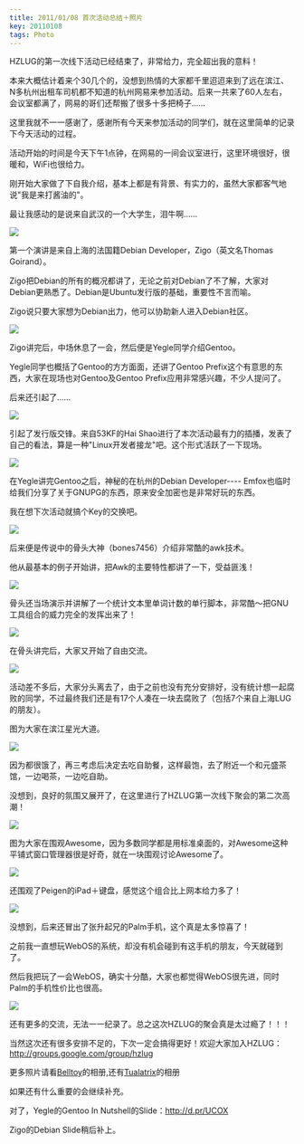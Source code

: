 ```yaml
---
title: 2011/01/08 首次活动总结＋照片
key: 20110108
tags: Photo
---
```

HZLUG的第一次线下活动已经结束了，非常给力，完全超出我的意料！
<!--more-->
本来大概估计着来个30几个的，没想到热情的大家都千里迢迢来到了远在滨江、N多杭州出租车司机都不知道的杭州网易来参加活动。后来一共来了60人左右，会议室都满了，网易的哥们还帮搬了很多十多把椅子……

这里我就不一一感谢了，感谢所有今天来参加活动的同学们，就在这里简单的记录下今天活动的过程。

活动开始的时间是今天下午1点钟，在网易的一间会议室进行，这里环境很好，很暖和，WiFi也很给力。

刚开始大家做了下自我介绍，基本上都是有背景、有实力的，虽然大家都客气地说"我是来打酱油的"。

最让我感动的是说来自武汉的一个大学生，泪牛啊……

![](https://raw.githubusercontent.com/hzlug/res2011/master/a108/IMG_0829.jpg)

第一个演讲是来自上海的法国籍Debian Developer，Zigo（英文名Thomas Goirand）。

Zigo把Debian的所有的概况都讲了，无论之前对Debian了不了解，大家对Debian更熟悉了。Debian是Ubuntu发行版的基础，重要性不言而喻。

Zigo说只要大家想为Debian出力，他可以协助新人进入Debian社区。

![](https://raw.githubusercontent.com/hzlug/res2011/master/a108/IMG_0841.jpg)

Zigo讲完后，中场休息了一会，然后便是Yegle同学介绍Gentoo。

Yegle同学也概括了Gentoo的方方面面，还讲了Gentoo Prefix这个有意思的东西，大家在现场也对Gentoo及Gentoo Prefix应用非常感兴趣，不少人提问了。

后来还引起了……

![](https://raw.githubusercontent.com/hzlug/res2011/master/a108/IMG_0846.jpg)

引起了发行版交锋。来自53KF的Hai Shao进行了本次活动最有力的插播，发表了自己的看法，算是一种"Linux开发者接龙"吧。这个形式活跃了一下现场。

![](https://raw.githubusercontent.com/hzlug/res2011/master/a108/IMG_0848.jpg)

在Yegle讲完Gentoo之后，神秘的在杭州的Debian Developer---- Emfox也临时给我们分享了关于GNUPG的东西，原来安全加密也是非常好玩的东西。

我在想下次活动就搞个Key的交换吧。

![](https://raw.githubusercontent.com/hzlug/res2011/master/a108/IMG_0850.jpg)

后来便是传说中的骨头大神（bones7456）介绍非常酷的awk技术。

他从最基本的例子开始讲，把Awk的主要特性都讲了一下，受益匪浅！

![](https://raw.githubusercontent.com/hzlug/res2011/master/a108/IMG_0851.jpg)

骨头还当场演示并讲解了一个统计文本里单词计数的单行脚本，非常酷～把GNU工具组合的威力完全的发挥出来了！

![](https://raw.githubusercontent.com/hzlug/res2011/master/a108/IMG_0852.jpg)

在骨头讲完后，大家又开始了自由交流。

![](https://raw.githubusercontent.com/hzlug/res2011/master/a108/IMG_0849.jpg)

活动差不多后，大家分头离去了，由于之前也没有充分安排好，没有统计想一起腐败的同学，不过最终我们还是有17个人凑在一块去腐败了（包括7个来自上海LUG的朋友）。

图为大家在滨江星光大道。

![](https://raw.githubusercontent.com/hzlug/res2011/master/a108/IMG_0853.jpg)

因为都很饿了，再三考虑后决定去吃自助餐，这样最饱，去了附近一个和元盛茶馆，一边喝茶，一边吃自助。

没想到，良好的氛围又展开了，在这里进行了HZLUG第一次线下聚会的第二次高潮！

![](https://raw.githubusercontent.com/hzlug/res2011/master/a108/IMG_0854.jpg)

图为大家在围观Awesome，因为多数同学都是用标准桌面的，对Awesome这种平铺式窗口管理器很是好奇，就在一块围观讨论Awesome了。

![](https://raw.githubusercontent.com/hzlug/res2011/master/a108/IMG_0856.jpg)

还围观了Peigen的iPad＋键盘，感觉这个组合比上网本给力多了！

![](https://raw.githubusercontent.com/hzlug/res2011/master/a108/IMG_0857.jpg)

没想到，后来还冒出了张升起兄的Palm手机，这个真是太多惊喜了！

之前我一直想玩WebOS的系统，却没有机会碰到有这手机的朋友，今天就碰到了。

然后我把玩了一会WebOS，确实十分酷，大家也都觉得WebOS很先进，同时Palm的手机性价比也很高。

![](https://raw.githubusercontent.com/hzlug/res2011/master/a108/IMG_0858.jpg)

还有更多的交流，无法一一纪录了。总之这次HZLUG的聚会真是太过瘾了！！！

当然这次还有很多安排不足的，下次一定会搞得更好！欢迎大家加入HZLUG：http://groups.google.com/group/hzlug

更多照片请看[Belltoy](http://www.yupoo.com/photos/belltoy/albums/1993851/ "Belltoy")的相册,还有[Tualatrix](http://www.yupoo.com/photos/tualatrix/albums/1993844/ "Tualatrix")的相册

如果还有什么重要的会继续补充。

对了，Yegle的Gentoo In Nutshell的Slide：http://d.pr/UCOX

Zigo的Debian Slide稍后补上。
